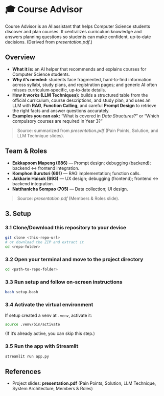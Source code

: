 # 🎓 Course Advisor

Course Advisor is an AI assistant that helps Computer Science students discover and plan courses. It centralizes curriculum knowledge and answers planning questions so students can make confident, up‑to‑date decisions. (Derived from *presentation.pdf*.)

## Overview
- **What it is:** an AI helper that recommends and explains courses for Computer Science students.  
- **Why it’s needed:** students face fragmented, hard‑to‑find information across syllabi, study plans, and registration pages; and generic AI often misses curriculum‑specific, up‑to‑date details.  
- **How it works (LLM Techniques):** builds a structured table from the official curriculum, course descriptions, and study plan, and uses an LLM with **RAG**, **Function Calling**, and careful **Prompt Design** to retrieve the right facts and answer questions accurately.  
- **Examples you can ask:** “What is covered in *Data Structures*?” or “Which compulsory courses are required in Year 3?”

> Source: summarized from *presentation.pdf* (Pain Points, Solution, and LLM Technique slides).

## Team & Roles
- **Eakkapoom Mapeng (686)** — Prompt design; debugging (backend); backend ↔ frontend integration.  
- **Komphon Burutsri (691)** — RAG implementation; function calls.  
- **Jakkarin Haisok (693)** — UX design; debugging (frontend); frontend ↔ backend integration.  
- **Natthanicha Sompao (705)** — Data collection; UI design.  

> Source: *presentation.pdf* (Members & Roles slide).

## 3. Setup

### 3.1 Clone/Download this repository to your device
```bash
git clone <this-repo-url>
# or download the ZIP and extract it
cd <repo-folder>
```

### 3.2 Open your terminal and move to the project directory
```bash
cd <path-to-repo-folder>
```

### 3.3 Run setup and follow on‑screen instructions
```bash
bash setup.bash
```

### 3.4 Activate the virtual environment
If setup created a venv at `.venv`, activate it:
```bash
source .venv/bin/activate
```
(If it’s already active, you can skip this step.)

### 3.5 Run the app with Streamlit
```bash
streamlit run app.py
```

## References
- Project slides: **presentation.pdf** (Pain Points, Solution, LLM Technique, System Architecture, Members & Roles)
